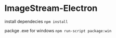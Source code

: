 # ImageStream-Electron

install dependecies
```npm install```

packge .exe for windows
```npm run-script package:win```
